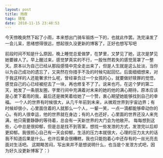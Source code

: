 ```yaml
---
layout: post
title: 雨夜
tags: 随笔
date: 2018-11-15 23:48:53
---
```


今天傍晚突然下起了小雨，本来想出门骑车锻炼一下的，也就此作罢。洗完澡发了一会儿呆，思绪想得很远，想起很久没更新的博客了，正好也想写写吧
<!--more-->
前段时间不知是什么原因，晚上睡觉总爱做梦，在梦里，又梦见了她，这次是梦见她要嫁人了。早上醒过来，感觉梦真实的不行，一股怅然若失的感觉笼罩了一整天。原本以为自己已经从那段感情中完全走出来了，但是人生就是这么扯淡，当你以为自己成功的遗忘了，又突然在你措手不及的时候勾起回忆。后面细细想来，对于我这样的人还能奢求什么呢，曾经辜负过一个女孩的心，就要做好赎罪的觉悟，感觉自己的心已经被挖去了一块，再也修复不了了。说来也巧，在这个梦的第二天，她发了一条朋友圈，字里行间中充满着对未来的她的他的满心期待，原本应该是心里下着雨的我，最后还是微笑着给她了一个赞，衷心期望她能够找到自己的幸福。
一个人的世界有时候很大，从几千年前到未来，从微观世界到宇宙边界；有时候却很小，心里面住着的人就那么一个人，一颦一笑，一点一滴都能够牵动你的心。有的人很幸运，他的世界就在身边；有的人也还好，心里面的世界还没人来充满，他只需要静静的等待着，总会有一天新世界的大门会为他敞开。
每每想到这些，心中总是很抑郁，但是总是找不到答案，想找一些发泄的方式，发泄完以后却更抑郁。我很担心自己有一天会抑郁，生活的压力本就很大，心理的压力太大的话我不知道后果是什么。也许后果会很糟糕，我也只能抱着心中还存有的一丝光亮去面对生活吧。
这期略苦闷，写出来并不是想说明什么，也当是个发泄方式吧，因为好久没更新博客了：）